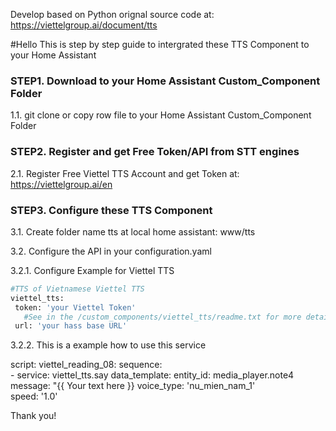 Develop based on Python orignal source code at: https://viettelgroup.ai/document/tts

#Hello
This is step by step guide to intergrated these TTS Component to your Home Assistant

### STEP1. Download to your Home Assistant Custom_Component Folder

1.1. git clone or copy row file to your Home Assistant Custom_Component Folder

### STEP2. Register and get Free Token/API from STT engines

2.1. Register Free Viettel TTS Account and get Token at: https://viettelgroup.ai/en

### STEP3. Configure these TTS Component

3.1. Create folder name tts at local home assistant: www/tts

3.2. Configure the API in your configuration.yaml

3.2.1. Configure Example for Viettel TTS
```sh
#TTS of Vietnamese Viettel TTS
viettel_tts:
 token: 'your Viettel Token' 
   #See in the /custom_components/viettel_tts/readme.txt for more detail how to create Viettel API
 url: 'your hass base URL'
 ```
3.2.2. This is a example how to use this service

script:
  viettel_reading_08:
    sequence:  
    - service: viettel_tts.say
      data_template:
        entity_id: media_player.note4    
        message: "{{ Your text here }}
        voice_type: 'nu_mien_nam_1'    
        speed: '1.0'  


Thank you!
